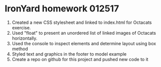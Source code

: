 # IronYard homework 012517
1. Created a new CSS stylesheet and linked to index.html for Octacats exercise.
2. Used "float" to present an unordered list of linked images of Octacats horizontally.
3. Used the console to inspect elements and determine layout using box method
4. Styled text and graphics in the footer to model example
5. Create a repo on github for this project and pushed new code to it
